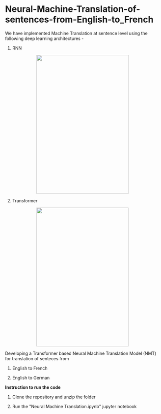 # Neural-Machine-Translation-of-sentences-from-English-to_French

We have implemented Machine Translation at sentence level using the following deep learning architectures - 

1) RNN

<p align="center">
  <img width="300" height="450" src="[https://miro.medium.com/max/856/1*ZCFSvkKtppgew3cc7BIaug.png](https://machinelearningmastery.com/the-bahdanau-attention-mechanism/)">
</p>

2) Transformer

<p align="center">
  <img width="300" height="450" src="https://miro.medium.com/max/856/1*ZCFSvkKtppgew3cc7BIaug.png">
</p>

Developing a Transformer based Neural Machine Translation Model (NMT) for translation of senteces from 

1) English to French

2) English to German

**Instruction to run the code**

1) Clone the repository and unzip the folder

2) Run the "Neural Machine Translation.ipynb" jupyter notebook


